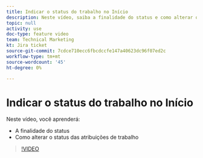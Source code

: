 ```yaml
---
title: Indicar o status do trabalho no Início
description: Neste vídeo, saiba a finalidade do status e como alterar o status das atribuições de trabalho.
topic: null
activity: use
doc-type: feature video
team: Technical Marketing
kt: Jira ticket
source-git-commit: 7cdce710ecc6fbcdccfe147a40623dc96f07ed2c
workflow-type: tm+mt
source-wordcount: '45'
ht-degree: 0%

---
```


# Indicar o status do trabalho no Início

Neste vídeo, você aprenderá:

* A finalidade do status
* Como alterar o status das atribuições de trabalho

>[!VIDEO](https://video.tv.adobe.com/v/335101/?quality=12)
